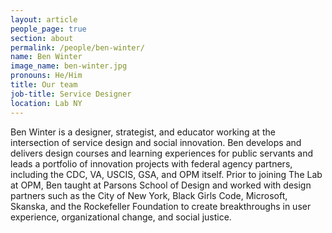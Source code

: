 ```yaml
---
layout: article
people_page: true
section: about
permalink: /people/ben-winter/
name: Ben Winter
image_name: ben-winter.jpg
pronouns: He/Him
title: Our team
job-title: Service Designer
location: Lab NY
---
```


Ben Winter is a designer, strategist, and educator working at the intersection of service design and social innovation. Ben develops and delivers design courses and learning experiences for public servants and leads a portfolio of innovation projects with federal agency partners, including the CDC, VA, USCIS, GSA, and OPM itself. Prior to joining The Lab at OPM, Ben taught at Parsons School of Design and worked with design partners such as the City of New York, Black Girls Code, Microsoft, Skanska, and the Rockefeller Foundation to create breakthroughs in user experience, organizational change, and social justice.
